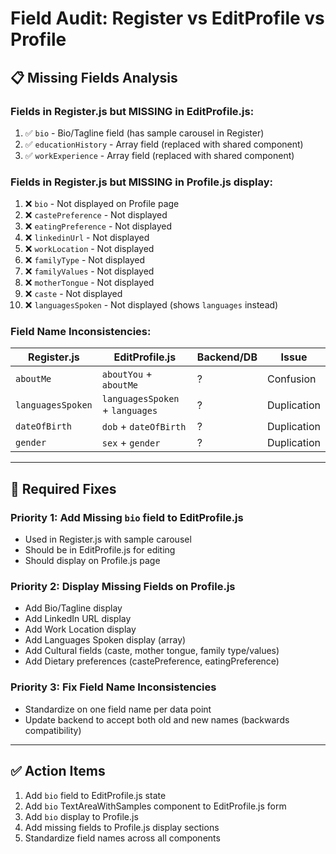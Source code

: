 # Field Audit: Register vs EditProfile vs Profile

## 📋 Missing Fields Analysis

### **Fields in Register.js but MISSING in EditProfile.js:**

1. ✅ `bio` - Bio/Tagline field (has sample carousel in Register)
2. ✅ `educationHistory` - Array field (replaced with shared component)
3. ✅ `workExperience` - Array field (replaced with shared component)

### **Fields in Register.js but MISSING in Profile.js display:**

1. ❌ `bio` - Not displayed on Profile page
2. ❌ `castePreference` - Not displayed
3. ❌ `eatingPreference` - Not displayed
4. ❌ `linkedinUrl` - Not displayed
5. ❌ `workLocation` - Not displayed
6. ❌ `familyType` - Not displayed
7. ❌ `familyValues` - Not displayed
8. ❌ `motherTongue` - Not displayed
9. ❌ `caste` - Not displayed
10. ❌ `languagesSpoken` - Not displayed (shows `languages` instead)

### **Field Name Inconsistencies:**

| Register.js | EditProfile.js | Backend/DB | Issue |
|-------------|----------------|------------|-------|
| `aboutMe` | `aboutYou` + `aboutMe` | ? | Confusion |
| `languagesSpoken` | `languagesSpoken` + `languages` | ? | Duplication |
| `dateOfBirth` | `dob` + `dateOfBirth` | ? | Duplication |
| `gender` | `sex` + `gender` | ? | Duplication |

---

## 🔧 Required Fixes

### **Priority 1: Add Missing `bio` field to EditProfile.js**
- Used in Register.js with sample carousel
- Should be in EditProfile.js for editing
- Should display on Profile.js page

### **Priority 2: Display Missing Fields on Profile.js**
- Add Bio/Tagline display
- Add LinkedIn URL display
- Add Work Location display
- Add Languages Spoken display (array)
- Add Cultural fields (caste, mother tongue, family type/values)
- Add Dietary preferences (castePreference, eatingPreference)

### **Priority 3: Fix Field Name Inconsistencies**
- Standardize on one field name per data point
- Update backend to accept both old and new names (backwards compatibility)

---

## ✅ Action Items

1. Add `bio` field to EditProfile.js state
2. Add `bio` TextAreaWithSamples component to EditProfile.js form
3. Add `bio` display to Profile.js
4. Add missing fields to Profile.js display sections
5. Standardize field names across all components
